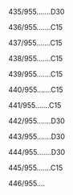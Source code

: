 435/955.......D30 


436/955.......C15 


437/955.......C15 


438/955.......C15 


439/955.......C15 


440/955.......C15 


441/955.......C15 


442/955.......D30 


443/955.......D30 


444/955.......D30 


445/955.......C15 


446/955.... 

